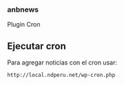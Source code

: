 ### anbnews

Plugin Cron


## Ejecutar cron

Para agregar noticias con el cron usar:

	http://local.ndperu.net/wp-cron.php
